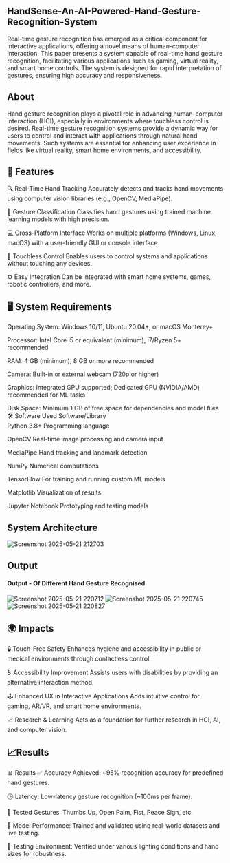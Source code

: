 ## HandSense-An-AI-Powered-Hand-Gesture-Recognition-System
Real-time gesture recognition has emerged as a critical component for interactive applications, offering a novel means of human-computer interaction. This paper presents a system capable of real-time hand gesture recognition, facilitating various applications such as gaming, virtual reality, and smart home controls. The system is designed for rapid interpretation of gestures, ensuring high accuracy and responsiveness.
## About
Hand gesture recognition plays a pivotal role in advancing human-computer interaction (HCI), especially in environments where touchless control is desired. Real-time gesture recognition systems provide a dynamic way for users to control and interact with applications through natural hand movements. Such systems are essential for enhancing user experience in fields like virtual reality, smart home environments, and accessibility.
## 🚀 Features
🔍 Real-Time Hand Tracking
Accurately detects and tracks hand movements using computer vision libraries (e.g., OpenCV, MediaPipe).

🧠 Gesture Classification
Classifies hand gestures using trained machine learning models with high precision.

💻 Cross-Platform Interface
Works on multiple platforms (Windows, Linux, macOS) with a user-friendly GUI or console interface.

🙌 Touchless Control
Enables users to control systems and applications without touching any devices.

⚙️ Easy Integration
Can be integrated with smart home systems, games, robotic controllers, and more.

## 🖥️ System Requirements
Operating System: Windows 10/11, Ubuntu 20.04+, or macOS Monterey+

Processor: Intel Core i5 or equivalent (minimum), i7/Ryzen 5+ recommended

RAM: 4 GB (minimum), 8 GB or more recommended

Camera: Built-in or external webcam (720p or higher)

Graphics: Integrated GPU supported; Dedicated GPU (NVIDIA/AMD) recommended for ML tasks

Disk Space: Minimum 1 GB of free space for dependencies and model files
🛠️ Software Used
Software/Library	
Python 3.8+	Programming language

OpenCV	Real-time image processing and camera input

MediaPipe	Hand tracking and landmark detection

NumPy	Numerical computations

TensorFlow 	For training and running custom ML models

Matplotlib 	Visualization of results

Jupyter Notebook 	Prototyping and testing models

## System Architecture

![Screenshot 2025-05-21 212703](https://github.com/user-attachments/assets/cbf65fca-40cd-4eb2-8064-85ab9e0e4df1)



## Output

#### Output - Of Different Hand Gesture Recognised

![Screenshot 2025-05-21 220712](https://github.com/user-attachments/assets/ff7f6445-5019-4a81-9abe-6c69839d4d4a)
![Screenshot 2025-05-21 220745](https://github.com/user-attachments/assets/6f259964-a0cb-47e7-842b-0226b8379da6)
![Screenshot 2025-05-21 220827](https://github.com/user-attachments/assets/04367149-3f6f-4285-9f7d-2fc651f5b127)





## 🌍 Impacts
🔒 Touch-Free Safety
Enhances hygiene and accessibility in public or medical environments through contactless control.

♿ Accessibility Improvement
Assists users with disabilities by providing an alternative interaction method.

🕹️ Enhanced UX in Interactive Applications
Adds intuitive control for gaming, AR/VR, and smart home environments.

📈 Research & Learning
Acts as a foundation for further research in HCI, AI, and computer vision.

## 📈Results 

📊 Results
✅ Accuracy Achieved: ~95% recognition accuracy for predefined hand gestures.

🕒 Latency: Low-latency gesture recognition (~100ms per frame).

🎯 Tested Gestures: Thumbs Up, Open Palm, Fist, Peace Sign, etc.

🔬 Model Performance: Trained and validated using real-world datasets and live testing.

🧪 Testing Environment: Verified under various lighting conditions and hand sizes for robustness.




